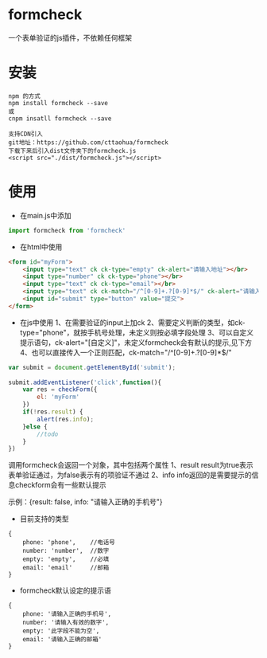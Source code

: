 # formcheck
一个表单验证的js插件，不依赖任何框架

# 安装
```
npm 的方式
npm install formcheck --save
或
cnpm insatll formcheck --save

支持CDN引入
git地址：https://github.com/cttaohua/formcheck
下载下来后引入dist文件夹下的formcheck.js
<script src="./dist/formcheck.js"></script>

```

# 使用
- 在main.js中添加
```JavaScript
import formcheck from 'formcheck'
```
- 在html中使用
```html
<form id="myForm">
	<input type="text" ck ck-type="empty" ck-alert="请输入地址"></br>
	<input type="number" ck ck-type="phone"></br>
	<input type="text" ck ck-type="email"></br>
	<input type="text" ck ck-match="/^[0-9]+.?[0-9]*$/" ck-alert="请输入正确的数字"></br>
	<input id="submit" type="button" value="提交">
</form>

```
- 在js中使用
1、在需要验证的input上加ck
2、需要定义判断的类型，如ck-type="phone"，就按手机号处理，未定义则按必填字段处理
3、可以自定义提示语句，ck-alert="[自定义]"，未定义formcheck会有默认的提示,见下方
4、也可以直接传入一个正则匹配，ck-match="/^[0-9]+.?[0-9]*$/"
```Javascript
var submit = document.getElementById('submit');
			
submit.addEventListener('click',function(){
	var res = checkForm({
		el: 'myForm'
	})
	if(!res.result) {
		alert(res.info);
	}else {
		//todo
	}
})
```

调用formcheck会返回一个对象，其中包括两个属性
1、result  result为true表示表单验证通过，为false表示有的项验证不通过
2、info    info返回的是需要提示的信息checkform会有一些默认提示

示例：{result: false, info: "请输入正确的手机号"}

- 目前支持的类型
```
{
    phone: 'phone',    //电话号
    number: 'number',  //数字
    empty: 'empty',    //必填
    email: 'email'     //邮箱
}
```
- formcheck默认设定的提示语
```
{
    phone: '请输入正确的手机号',
    number: '请输入有效的数字',
    empty: '此字段不能为空',
    email: '请输入正确的邮箱'
}
```

